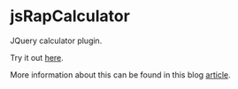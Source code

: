 # jsRapCalculator
JQuery calculator plugin.

Try it out <a href="https://www.jqueryscript.net/demo/Scientific-Calculator-jsRapCalculator/">here</a>. 

More information about this can be found in this blog <a href="https://www.jqueryscript.net/other/Scientific-Calculator-jsRapCalculator.html">article</a>.
